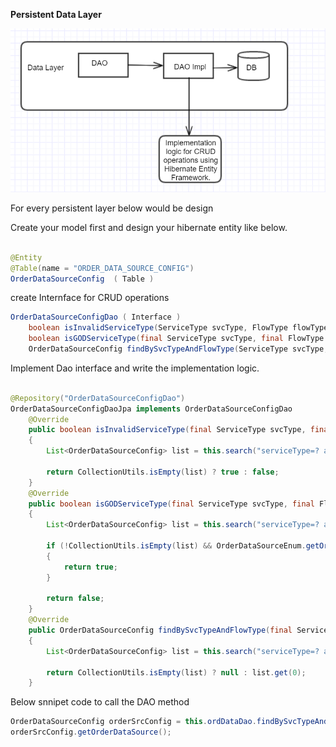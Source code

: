 **Persistent Data Layer**



![](https://raw.githubusercontent.com/praveenambati1233/Hibernate/master/DataLayer.PNG)

For every persistent layer below would be design 

Create your model first and design your hibernate entity like below.

```java

@Entity
@Table(name = "ORDER_DATA_SOURCE_CONFIG")
OrderDataSourceConfig  ( Table ) 

```

create  Internface for CRUD operations 

```java
OrderDataSourceConfigDao ( Interface )
    boolean isInvalidServiceType(ServiceType svcType, FlowType flowType);
    boolean isGODServiceType(final ServiceType svcType, final FlowType flowType);
    OrderDataSourceConfig findBySvcTypeAndFlowType(ServiceType svcType, FlowType flowType);
```

Implement Dao interface and write the implementation logic.

```java

@Repository("OrderDataSourceConfigDao")
OrderDataSourceConfigDaoJpa implements OrderDataSourceConfigDao 
    @Override
    public boolean isInvalidServiceType(final ServiceType svcType, final FlowType flowType)
    {
        List<OrderDataSourceConfig> list = this.search("serviceType=? and flowType=? order by CREATED_DATE desc", svcType, flowType);
        
        return CollectionUtils.isEmpty(list) ? true : false;
    }
    @Override
    public boolean isGODServiceType(final ServiceType svcType, final FlowType flowType)
    {
        List<OrderDataSourceConfig> list = this.search("serviceType=? and flowType=? order by CREATED_DATE desc", svcType, flowType);
        
        if (!CollectionUtils.isEmpty(list) && OrderDataSourceEnum.getOrderData.equals(list.get(0).getOrderDataSource()))
        {
            return true;
        }

        return false;
    }
    @Override
    public OrderDataSourceConfig findBySvcTypeAndFlowType(final ServiceType svcType, final FlowType flowType)
    {
        List<OrderDataSourceConfig> list = this.search("serviceType=? and flowType=? order by CREATED_DATE desc", svcType, flowType);
        
        return CollectionUtils.isEmpty(list) ? null : list.get(0);
    }

```

Below snnipet code to call the DAO method

```java
OrderDataSourceConfig orderSrcConfig = this.ordDataDao.findBySvcTypeAndFlowType(svcType, FlowType.Site);
orderSrcConfig.getOrderDataSource();
```
